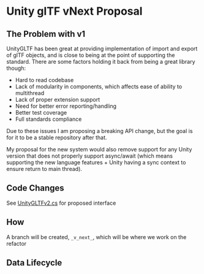 # Unity glTF vNext Proposal

## The Problem with v1

UnityGLTF has been great at providing implementation of import and export of glTF objects, and is close to being at the point of supporting the standard. There are some factors holding it back from being a great library though: 

- Hard to read codebase
- Lack of modularity in components, which affects ease of ability to multithread
- Lack of proper extension support
- Need for better error reporting/handling
- Better test coverage
- Full standards compliance

Due to these issues I am proposing a breaking API change, but the goal is for it to be a stable repository after that.

My proposal for the new system would also remove support for any Unity version that does not properly support async/await (which means supporting the new language features + Unity having a sync context to ensure return to main thread).

## Code Changes
See [UnityGLTFv2.cs](UnityGLTFv2.cs) for proposed interface

## How

A branch will be created, `_v_next_`, which will be where we work on the refactor

## Data Lifecycle
